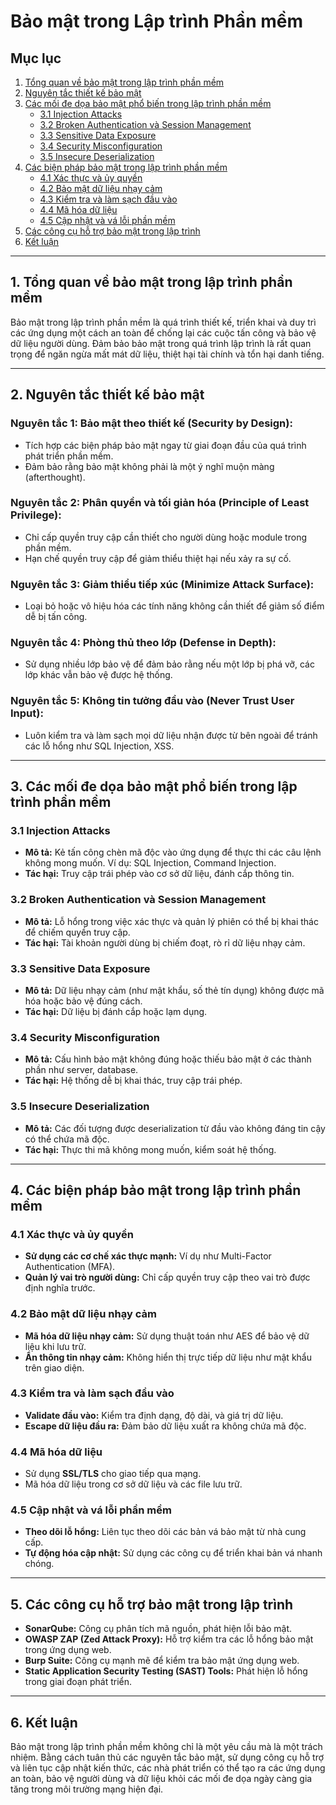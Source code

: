 # Bảo mật trong Lập trình Phần mềm

## Mục lục

1. [Tổng quan về bảo mật trong lập trình phần mềm](#1-tổng-quan-về-bảo-mật-trong-lập-trình-phần-mềm)  
2. [Nguyên tắc thiết kế bảo mật](#2-nguyên-tắc-thiết-kế-bảo-mật)  
3. [Các mối đe dọa bảo mật phổ biến trong lập trình phần mềm](#3-các-mối-đe-dọa-bảo-mật-phổ-biến-trong-lập-trình-phần-mềm)  
   - [3.1 Injection Attacks](#31-injection-attacks)  
   - [3.2 Broken Authentication và Session Management](#32-broken-authentication-và-session-management)  
   - [3.3 Sensitive Data Exposure](#33-sensitive-data-exposure)  
   - [3.4 Security Misconfiguration](#34-security-misconfiguration)  
   - [3.5 Insecure Deserialization](#35-insecure-deserialization)  
4. [Các biện pháp bảo mật trong lập trình phần mềm](#4-các-biện-pháp-bảo-mật-trong-lập-trình-phần-mềm)  
   - [4.1 Xác thực và ủy quyền](#41-xác-thực-và-ủy-quyền)  
   - [4.2 Bảo mật dữ liệu nhạy cảm](#42-bảo-mật-dữ-liệu-nhạy-cảm)  
   - [4.3 Kiểm tra và làm sạch đầu vào](#43-kiểm-tra-và-làm-sạch-đầu-vào)  
   - [4.4 Mã hóa dữ liệu](#44-mã-hóa-dữ-liệu)  
   - [4.5 Cập nhật và vá lỗi phần mềm](#45-cập-nhật-và-vá-lỗi-phần-mềm)  
5. [Các công cụ hỗ trợ bảo mật trong lập trình](#5-các-công-cụ-hỗ-trợ-bảo-mật-trong-lập-trình)  
6. [Kết luận](#6-kết-luận)

---

## 1. Tổng quan về bảo mật trong lập trình phần mềm

Bảo mật trong lập trình phần mềm là quá trình thiết kế, triển khai và duy trì các ứng dụng một cách an toàn để chống lại các cuộc tấn công và bảo vệ dữ liệu người dùng. Đảm bảo bảo mật trong quá trình lập trình là rất quan trọng để ngăn ngừa mất mát dữ liệu, thiệt hại tài chính và tổn hại danh tiếng.

---

## 2. Nguyên tắc thiết kế bảo mật

### **Nguyên tắc 1: Bảo mật theo thiết kế (Security by Design):**
- Tích hợp các biện pháp bảo mật ngay từ giai đoạn đầu của quá trình phát triển phần mềm.
- Đảm bảo rằng bảo mật không phải là một ý nghĩ muộn màng (afterthought).

### **Nguyên tắc 2: Phân quyền và tối giản hóa (Principle of Least Privilege):**
- Chỉ cấp quyền truy cập cần thiết cho người dùng hoặc module trong phần mềm.
- Hạn chế quyền truy cập để giảm thiểu thiệt hại nếu xảy ra sự cố.

### **Nguyên tắc 3: Giảm thiểu tiếp xúc (Minimize Attack Surface):**
- Loại bỏ hoặc vô hiệu hóa các tính năng không cần thiết để giảm số điểm dễ bị tấn công.

### **Nguyên tắc 4: Phòng thủ theo lớp (Defense in Depth):**
- Sử dụng nhiều lớp bảo vệ để đảm bảo rằng nếu một lớp bị phá vỡ, các lớp khác vẫn bảo vệ được hệ thống.

### **Nguyên tắc 5: Không tin tưởng đầu vào (Never Trust User Input):**
- Luôn kiểm tra và làm sạch mọi dữ liệu nhận được từ bên ngoài để tránh các lỗ hổng như SQL Injection, XSS.

---

## 3. Các mối đe dọa bảo mật phổ biến trong lập trình phần mềm

### 3.1 **Injection Attacks**
- **Mô tả:** Kẻ tấn công chèn mã độc vào ứng dụng để thực thi các câu lệnh không mong muốn. Ví dụ: SQL Injection, Command Injection.
- **Tác hại:** Truy cập trái phép vào cơ sở dữ liệu, đánh cắp thông tin.

### 3.2 **Broken Authentication và Session Management**
- **Mô tả:** Lỗ hổng trong việc xác thực và quản lý phiên có thể bị khai thác để chiếm quyền truy cập.
- **Tác hại:** Tài khoản người dùng bị chiếm đoạt, rò rỉ dữ liệu nhạy cảm.

### 3.3 **Sensitive Data Exposure**
- **Mô tả:** Dữ liệu nhạy cảm (như mật khẩu, số thẻ tín dụng) không được mã hóa hoặc bảo vệ đúng cách.
- **Tác hại:** Dữ liệu bị đánh cắp hoặc lạm dụng.

### 3.4 **Security Misconfiguration**
- **Mô tả:** Cấu hình bảo mật không đúng hoặc thiếu bảo mật ở các thành phần như server, database.
- **Tác hại:** Hệ thống dễ bị khai thác, truy cập trái phép.

### 3.5 **Insecure Deserialization**
- **Mô tả:** Các đối tượng được deserialization từ đầu vào không đáng tin cậy có thể chứa mã độc.
- **Tác hại:** Thực thi mã không mong muốn, kiểm soát hệ thống.

---

## 4. Các biện pháp bảo mật trong lập trình phần mềm

### 4.1 **Xác thực và ủy quyền**
- **Sử dụng các cơ chế xác thực mạnh:** Ví dụ như Multi-Factor Authentication (MFA).
- **Quản lý vai trò người dùng:** Chỉ cấp quyền truy cập theo vai trò được định nghĩa trước.

### 4.2 **Bảo mật dữ liệu nhạy cảm**
- **Mã hóa dữ liệu nhạy cảm:** Sử dụng thuật toán như AES để bảo vệ dữ liệu khi lưu trữ.
- **Ẩn thông tin nhạy cảm:** Không hiển thị trực tiếp dữ liệu như mật khẩu trên giao diện.

### 4.3 **Kiểm tra và làm sạch đầu vào**
- **Validate đầu vào:** Kiểm tra định dạng, độ dài, và giá trị dữ liệu.
- **Escape dữ liệu đầu ra:** Đảm bảo dữ liệu xuất ra không chứa mã độc.

### 4.4 **Mã hóa dữ liệu**
- Sử dụng **SSL/TLS** cho giao tiếp qua mạng.
- Mã hóa dữ liệu trong cơ sở dữ liệu và các file lưu trữ.

### 4.5 **Cập nhật và vá lỗi phần mềm**
- **Theo dõi lỗ hổng:** Liên tục theo dõi các bản vá bảo mật từ nhà cung cấp.
- **Tự động hóa cập nhật:** Sử dụng các công cụ để triển khai bản vá nhanh chóng.

---

## 5. Các công cụ hỗ trợ bảo mật trong lập trình

- **SonarQube:** Công cụ phân tích mã nguồn, phát hiện lỗi bảo mật.  
- **OWASP ZAP (Zed Attack Proxy):** Hỗ trợ kiểm tra các lỗ hổng bảo mật trong ứng dụng web.  
- **Burp Suite:** Công cụ mạnh mẽ để kiểm tra bảo mật ứng dụng web.  
- **Static Application Security Testing (SAST) Tools:** Phát hiện lỗ hổng trong giai đoạn phát triển.  

---

## 6. Kết luận

Bảo mật trong lập trình phần mềm không chỉ là một yêu cầu mà là một trách nhiệm. Bằng cách tuân thủ các nguyên tắc bảo mật, sử dụng công cụ hỗ trợ và liên tục cập nhật kiến thức, các nhà phát triển có thể tạo ra các ứng dụng an toàn, bảo vệ người dùng và dữ liệu khỏi các mối đe dọa ngày càng gia tăng trong môi trường mạng hiện đại.